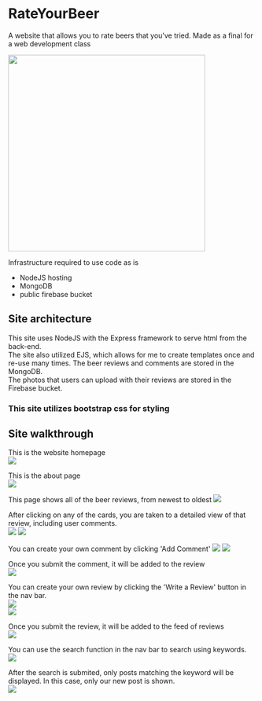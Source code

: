 # RateYourBeer
A website that allows you to rate beers that you've tried. Made as a final for a web development class

<img src="https://github.com/austin0150/RateYourBeer/blob/main/src/public/assets/RateYourBeerLogo.png" width="400" height="400">

Infrastructure required to use code as is  
* NodeJS hosting
* MongoDB
* public firebase bucket  
  
## Site architecture  
This site uses NodeJS with the Express framework to serve html from the back-end.  
The site also utilized EJS, which allows for me to create templates once and re-use many times.
The beer reviews and comments are stored in the MongoDB.  
The photos that users can upload with their reviews are stored in the Firebase bucket.  
  
### This site utilizes bootstrap css for styling
  
## Site walkthrough  

This is the website homepage  
<img src="https://github.com/austin0150/RateYourBeer/blob/main/walkthrough/Home.PNG">
  
This is the about page  
<img src="https://github.com/austin0150/RateYourBeer/blob/main/walkthrough/About.PNG">
  
This page shows all of the beer reviews, from newest to oldest 
<img src="https://github.com/austin0150/RateYourBeer/blob/main/walkthrough/Reviews.PNG">
  
After clicking on any of the cards, you are taken to a detailed view of that review, including user comments.  
<img src="https://github.com/austin0150/RateYourBeer/blob/main/walkthrough/Review1.PNG"> 
<img src="https://github.com/austin0150/RateYourBeer/blob/main/walkthrough/Review2.PNG"> 
  
You can create your own comment by clicking 'Add Comment' 
<img src="https://github.com/austin0150/RateYourBeer/blob/main/walkthrough/AddComment.PNG">
<img src="https://github.com/austin0150/RateYourBeer/blob/main/walkthrough/CommentFilled.PNG">  
  
Once you submit the comment, it will be added to the review  
<img src="https://github.com/austin0150/RateYourBeer/blob/main/walkthrough/CommentAdded.PNG">  
  
You can create your own review by clicking the 'Write a Review' button in the nav bar.  
<img src="https://github.com/austin0150/RateYourBeer/blob/main/walkthrough/WriteReview.PNG">  
<img src="https://github.com/austin0150/RateYourBeer/blob/main/walkthrough/WriteReviewFilled.PNG"> 
  
Once you submit the review, it will be added to the feed of reviews  
<img src="https://github.com/austin0150/RateYourBeer/blob/main/walkthrough/WriteReviewAdded.PNG"> 
  
You can use the search function in the nav bar to search using keywords.  
<img src="https://github.com/austin0150/RateYourBeer/blob/main/walkthrough/SearchEntered.PNG">  
  
After the search is submited, only posts matching the keyword will be displayed. In this case, only our new post is shown.  
<img src="https://github.com/austin0150/RateYourBeer/blob/main/walkthrough/SearchResults.PNG"> 
